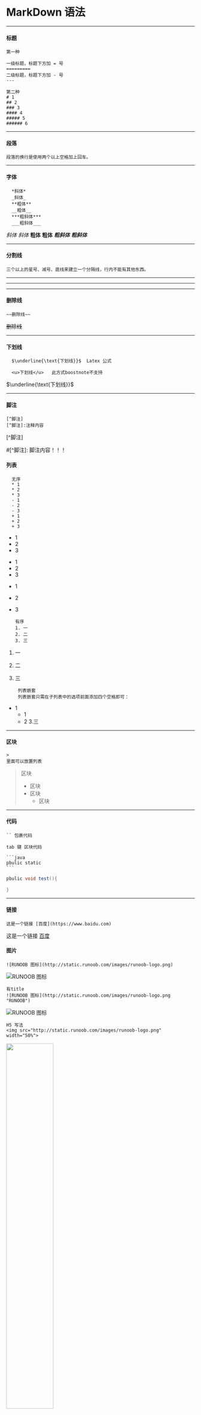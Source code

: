 # MarkDown 语法
---
#### 标题
    第一种
    
    一级标题，标题下方加 = 号
    =========
    二级标题，标题下方加 - 号
    ---
    
    第二种
    # 1
    ## 2
    ### 3
    #### 4
    ##### 5
    ###### 6
---
#### 段落
    段落的换行是使用两个以上空格加上回车。
---
#### 字体
      *斜体*
      _斜体_
      **粗体**
      __粗体__
      ***粗斜体***
      ___粗斜体___

*斜体*
_斜体_
**粗体**
__粗体__
***粗斜体***
___粗斜体___

---
#### 分割线
    三个以上的星号、减号、底线来建立一个分隔线，行内不能有其他东西。

***

---

___

#### 删除线
    ~~删除线~~
~~删除线~~

---
#### 下划线
      $\underline{\text{下划线}}$  Latex 公式
    
      <u>下划线</u>   此方式boostnote不支持

$\underline{\text{下划线}}$

---
#### 脚注
    [^脚注]
    [^脚注]:注释内容

[^脚注]

#[^脚注]: 脚注内容！！！

#### 列表
      无序
      * 1
      * 2
      * 3
      - 1
      - 2
      - 3
      + 1
      + 2
      + 3

* 1
* 2
* 3
- 1
- 2
- 3
+ 1
+ 2
+ 3

      有序
      1. 一
      2. 二
      3. 三      
1. 一
2. 二
3. 三

        列表嵌套
        列表嵌套只需在子列表中的选项前面添加四个空格即可：

* 1
    - 1
    * 2
    3.三

---
#### 区块
    > 
    里面可以放置列表

>  区块
>  * 区块
>  * 区块
>       * 区块

---
#### 代码

    `` 包裹代码
    
    tab 键 区块代码
    
    ```java
    pbulic static
    ```

```java
pbulic void test(){
  
} 
```

---
#### 链接

    这是一个链接 [百度](https://www.baidu.com)

这是一个链接 [百度](https://www.baidu.com)

#### 图片
    ![RUNOOB 图标](http://static.runoob.com/images/runoob-logo.png)

![RUNOOB 图标](http://static.runoob.com/images/runoob-logo.png)

    有title
    ![RUNOOB 图标](http://static.runoob.com/images/runoob-logo.png "RUNOOB")

![RUNOOB 图标](http://static.runoob.com/images/runoob-logo.png "RUNOOB")

    H5 写法
    <img src="http://static.runoob.com/images/runoob-logo.png" width="50%">

<img src="http://static.runoob.com/images/runoob-logo.png" width="50%">

---
#### 表格

    制作表格使用 | 来分隔不同的单元格，使用 - 来分隔表头和其他行。
    |  表头   | 表头  |
    |  ----  | ----  |
    | 单元格  | 单元格 |
    | 单元格  | 单元格 |

| 表头   | 表头   |
| ------ | ------ |
| 单元格 | 单元格 |
| 单元格 | 单元格 |

    -: 设置内容和标题栏居右对齐。
    :- 设置内容和标题栏居左对齐。
    :-: 设置内容和标题栏居中对齐。
    
    | 左对齐 | 右对齐 | 居中对齐 |
    | :-----| ----: | :----: |
    | 单元格 | 单元格 | 单元格 |
    | 单元格 | 单元格 | 单元格 |

| 左对齐 | 右对齐 | 居中对齐 |
| :----- | -----: | :------: |
| 单     |     单 |    单    |
| 单     |     单 |    单    |

#### 高级